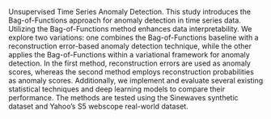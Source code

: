 Unsupervised Time Series Anomaly Detection. This study introduces the Bag-of-Functions approach for anomaly detection in time series data. Utilizing the Bag-of-Functions method enhances data interpretability. We explore two variations: one combines the Bag-of-Functions baseline with a reconstruction error-based anomaly detection technique, while the other applies the Bag-of-Functions within a variational framework for anomaly detection. In the first method, reconstruction errors are used as anomaly scores, whereas the second method employs reconstruction probabilities as anomaly scores. Additionally, we implement and evaluate several existing statistical techniques and deep learning models to compare their performance. The methods are tested using the Sinewaves synthetic dataset and Yahoo’s S5 webscope real-world dataset.
